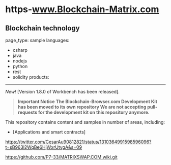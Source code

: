 # https-www.Blockchain-Matrix.com

Blockchain technology 
---
page_type: sample
languages:
  - csharp
  - java
  - nodejs
  - python
  - rest
  - solidity
products:
  
---

*New!* [Version 1.8.0 of Workbench has been released].

> **Important Notice**
> **The Blockchain-Browser.com Development Kit has been moved to its own repository
> We are not accepting pull-requests for the development kit on this repository anymore.**

This repository contains content and samples in number of areas, including:

* [Applications and smart contracts]

https://twitter.com/CesarAu90812821/status/1310364991598596096?t=sB963l2WqBe6HjWxrUtvgA&s=09

https://github.com/P7-33/MATRIXSWAP.COM.wiki.git
